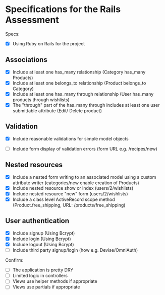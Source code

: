 # Specifications for the Rails Assessment

Specs:
- [x] Using Ruby on Rails for the project

## Associations
- [x] Include at least one has_many relationship (Category has_many Products) 
- [x] Include at least one belongs_to relationship (Product belongs_to Category)
- [x] Include at least one has_many through relationship (User has_many products through wishlists)
- [x] The "through" part of the has_many through includes at least one user submittable attribute (Edit/ Delete product)

## Validation
- [x] Include reasonable validations for simple model objects
- [ ] Include form display of validation errors (form URL e.g. /recipes/new)


## Nested resources
- [x] Include a nested form writing to an associated model using a custom attribute writer (categories/new enable creation of Products)
- [x] Include nested resource show or index (users/2/wishlists)
- [x] Include nested resource "new" form (users/2/wishlists)
- [x] Include a class level ActiveRecord scope method (Product.free_shipping,  URL: /products/free_shipping)

## User authentication 
- [x] Include signup (Using Bcrypt)
- [x] Include login (Using Bcrypt)
- [x] Include logout (Using Bcrypt)
- [ ] Include third party signup/login (how e.g. Devise/OmniAuth)

Confirm:
- [ ] The application is pretty DRY
- [ ] Limited logic in controllers
- [ ] Views use helper methods if appropriate
- [ ] Views use partials if appropriate